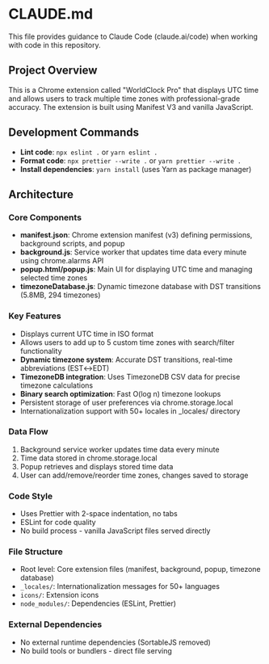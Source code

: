 # CLAUDE.md

This file provides guidance to Claude Code (claude.ai/code) when working with code in this repository.

## Project Overview

This is a Chrome extension called "WorldClock Pro" that displays UTC time and allows users to track multiple time zones with professional-grade accuracy. The extension is built using Manifest V3 and vanilla JavaScript.

## Development Commands

- **Lint code**: `npx eslint .` or `yarn eslint .`
- **Format code**: `npx prettier --write .` or `yarn prettier --write .`
- **Install dependencies**: `yarn install` (uses Yarn as package manager)

## Architecture

### Core Components

- **manifest.json**: Chrome extension manifest (v3) defining permissions, background scripts, and popup
- **background.js**: Service worker that updates time data every minute using chrome.alarms API
- **popup.html/popup.js**: Main UI for displaying UTC time and managing selected time zones
- **timezoneDatabase.js**: Dynamic timezone database with DST transitions (5.8MB, 294 timezones)

### Key Features

- Displays current UTC time in ISO format
- Allows users to add up to 5 custom time zones with search/filter functionality
- **Dynamic timezone system**: Accurate DST transitions, real-time abbreviations (EST↔EDT)
- **TimezoneDB integration**: Uses TimezoneDB CSV data for precise timezone calculations
- **Binary search optimization**: Fast O(log n) timezone lookups
- Persistent storage of user preferences via chrome.storage.local
- Internationalization support with 50+ locales in \_locales/ directory

### Data Flow

1. Background service worker updates time data every minute
2. Time data stored in chrome.storage.local
3. Popup retrieves and displays stored time data
4. User can add/remove/reorder time zones, changes saved to storage

### Code Style

- Uses Prettier with 2-space indentation, no tabs
- ESLint for code quality
- No build process - vanilla JavaScript files served directly

### File Structure

- Root level: Core extension files (manifest, background, popup, timezone database)
- `_locales/`: Internationalization messages for 50+ languages
- `icons/`: Extension icons
- `node_modules/`: Dependencies (ESLint, Prettier)

### External Dependencies

- No external runtime dependencies (SortableJS removed)
- No build tools or bundlers - direct file serving
